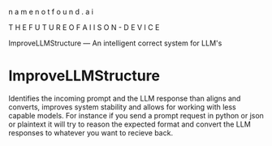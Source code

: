 
n a m e n o t f o u n d . a i

T H E
F U T U R E
O F
A I
I S
O N - D E V I C E

ImproveLLMStructure — An intelligent correct system for LLM's


# ImproveLLMStructure
Identifies the incoming prompt and the LLM response than aligns and converts, improves system stability and allows for working with less capable models. 
For instance if you send a prompt request in python or json or plaintext it will try to reason the expected format and convert the LLM responses to whatever you want to recieve back.
